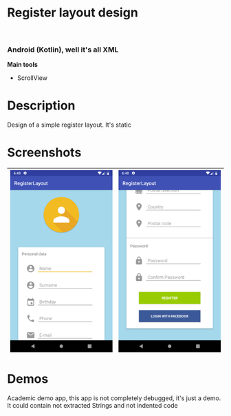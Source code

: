 <h1>Register layout design</h1><br>
<h3>Android (Kotlin), well it's all XML</h3>
<b>Main tools</b>
<ul>
<li>ScrollView</li>
</ul>

<h1>Description</h1>
<p>Design of a simple register layout. It's static</p>

<h1>Screenshots</h1>

|  ![](device-2019-02-05-124030.png) | ![](device-2019-02-05-124056.png)  |
|---|---|

<h1>Demos</h1>
<p>Academic demo app, this app is not completely debugged, it's just a demo. It could contain not extracted Strings and not indented code</p>


